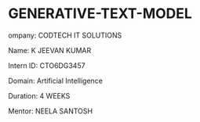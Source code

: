 # GENERATIVE-TEXT-MODEL
ompany: CODTECH IT SOLUTIONS

Name: K JEEVAN KUMAR

Intern ID: CTO6DG3457

Domain: Artificial Intelligence 

Duration: 4 WEEKS

Mentor: NEELA SANTOSH
